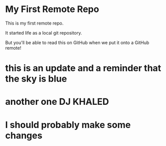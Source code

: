# My First Remote Repo

This is my first remote repo.

It started life as a local git repository.

But you'll be able to read this on GitHub when we put it onto a GitHub remote!

# this is an update and a reminder that the sky is blue

# another one DJ KHALED

# I should probably make some changes 

